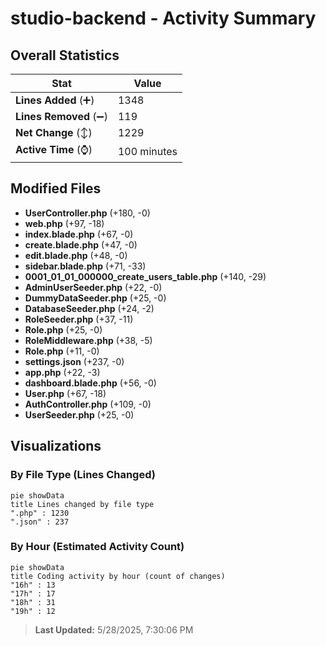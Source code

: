 # studio-backend - Activity Summary 

## Overall Statistics

| Stat                   | Value                                                             |
| ---------------------- | ----------------------------------------------------------------- |
| **Lines Added** (➕)   | 1348                                          |
| **Lines Removed** (➖) | 119                                        |
| **Net Change** (↕)    | 1229                |
| **Active Time** (⌚)   | 100 minutes |


## Modified Files
- **UserController.php** (+180, -0)
- **web.php** (+97, -18)
- **index.blade.php** (+67, -0)
- **create.blade.php** (+47, -0)
- **edit.blade.php** (+48, -0)
- **sidebar.blade.php** (+71, -33)
- **0001_01_01_000000_create_users_table.php** (+140, -29)
- **AdminUserSeeder.php** (+22, -0)
- **DummyDataSeeder.php** (+25, -0)
- **DatabaseSeeder.php** (+24, -2)
- **RoleSeeder.php** (+37, -11)
- **Role.php** (+25, -0)
- **RoleMiddleware.php** (+38, -5)
- **Role.php** (+11, -0)
- **settings.json** (+237, -0)
- **app.php** (+22, -3)
- **dashboard.blade.php** (+56, -0)
- **User.php** (+67, -18)
- **AuthController.php** (+109, -0)
- **UserSeeder.php** (+25, -0)

## Visualizations

### By File Type (Lines Changed)

```mermaid
pie showData
title Lines changed by file type
".php" : 1230
".json" : 237
```

### By Hour (Estimated Activity Count)

```mermaid
pie showData
title Coding activity by hour (count of changes)
"16h" : 13
"17h" : 17
"18h" : 31
"19h" : 12
```


> **Last Updated:** 5/28/2025, 7:30:06 PM